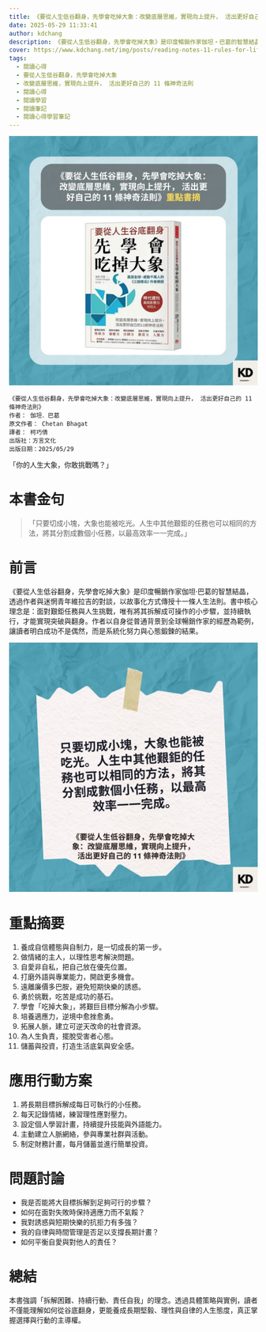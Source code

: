 ```yaml
---
title: 《要從人生低谷翻身，先學會吃掉大象：改變底層思維，實現向上提升， 活出更好自己的 11 條神奇法則》| 閱讀心得學習筆記
date: 2025-05-29 11:33:41
author: kdchang
description: 《要從人生低谷翻身，先學會吃掉大象》是印度暢銷作家伽坦‧巴葛的智慧結晶，透過作者與迷惘青年維拉吉的對談，以故事化方式傳授十一條人生法則。書中核心理念是：面對艱鉅任務與人生挑戰，唯有將其拆解成可操作的小步驟，並持續執行，才能實現突破與翻身。作者以自身從普通背景到全球暢銷作家的經歷為範例，讓讀者明白成功不是偶然，而是系統化努力與心態鍛鍊的結果。
cover: https://www.kdchang.net/img/posts/reading-notes-11-rules-for-life-secrets-to-level-up-1.jpg
tags:
  - 閱讀心得
  - 要從人生低谷翻身，先學會吃掉大象
  - 改變底層思維，實現向上提升， 活出更好自己的 11 條神奇法則
  - 閱讀心得
  - 閱讀學習
  - 閱讀筆記
  - 閱讀心得學習筆記
---
```


![](img/posts/reading-notes-11-rules-for-life-secrets-to-level-up-1.jpg)

```
《要從人生低谷翻身，先學會吃掉大象：改變底層思維，實現向上提升， 活出更好自己的 11 條神奇法則》
作者： 伽坦．巴葛
原文作者： Chetan Bhagat
譯者： 柯巧倩
出版社：方言文化
出版日期：2025/05/29
```

「你的人生大象，你敢挑戰嗎？」

# 本書金句

> 「只要切成小塊，大象也能被吃光。人生中其他艱鉅的任務也可以相同的方法，將其分割成數個小任務，以最高效率一一完成。」

# 前言

《要從人生低谷翻身，先學會吃掉大象》是印度暢銷作家伽坦‧巴葛的智慧結晶，透過作者與迷惘青年維拉吉的對談，以故事化方式傳授十一條人生法則。書中核心理念是：面對艱鉅任務與人生挑戰，唯有將其拆解成可操作的小步驟，並持續執行，才能實現突破與翻身。作者以自身從普通背景到全球暢銷作家的經歷為範例，讓讀者明白成功不是偶然，而是系統化努力與心態鍛鍊的結果。

![](img/posts/reading-notes-11-rules-for-life-secrets-to-level-up-2.jpg)

# 重點摘要

1. 養成自信體態與自制力，是一切成長的第一步。
2. 做情緒的主人，以理性思考解決問題。
3. 自愛非自私，把自己放在優先位置。
4. 打磨外語與專業能力，開啟更多機會。
5. 遠離廉價多巴胺，避免短期快樂的誘惑。
6. 勇於挑戰，吃苦是成功的基石。
7. 學會「吃掉大象」，將艱巨目標分解為小步驟。
8. 培養適應力，逆境中愈挫愈勇。
9. 拓展人脈，建立可逆天改命的社會資源。
10. 為人生負責，擺脫受害者心態。
11. 儲蓄與投資，打造生活底氣與安全感。

# 應用行動方案

1. 將長期目標拆解成每日可執行的小任務。
2. 每天記錄情緒，練習理性應對壓力。
3. 設定個人學習計畫，持續提升技能與外語能力。
4. 主動建立人脈網絡，參與專業社群與活動。
5. 制定財務計畫，每月儲蓄並進行簡單投資。

# 問題討論

- 我是否能將大目標拆解到足夠可行的步驟？
- 如何在面對失敗時保持適應力而不氣餒？
- 我對誘惑與短期快樂的抗拒力有多強？
- 我的自律與時間管理是否足以支撐長期計畫？
- 如何平衡自愛與對他人的責任？

# 總結

本書強調「拆解困難、持續行動、責任自我」的理念。透過具體策略與實例，讀者不僅能理解如何從谷底翻身，更能養成長期堅毅、理性與自律的人生態度，真正掌握選擇與行動的主導權。

